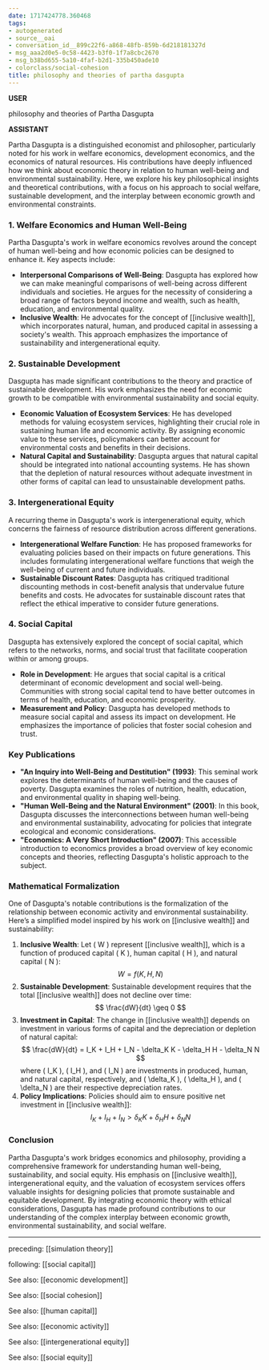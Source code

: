 ```yaml
---
date: 1717424778.360468
tags:
- autogenerated
- source__oai
- conversation_id__899c22f6-a868-48fb-859b-6d218181327d
- msg_aaa2d0e5-0c58-4423-b3f0-1f7a8cbc2670
- msg_b38bd655-5a10-4faf-b2d1-335b450ade10
- colorclass/social-cohesion
title: philosophy and theories of partha dasgupta
---
```


**USER**

philosophy and theories of Partha Dasgupta


**ASSISTANT**

Partha Dasgupta is a distinguished economist and philosopher, particularly noted for his work in welfare economics, development economics, and the economics of natural resources. His contributions have deeply influenced how we think about economic theory in relation to human well-being and environmental sustainability. Here, we explore his key philosophical insights and theoretical contributions, with a focus on his approach to social welfare, sustainable development, and the interplay between economic growth and environmental constraints.

### 1. Welfare Economics and Human Well-Being

Partha Dasgupta's work in welfare economics revolves around the concept of human well-being and how economic policies can be designed to enhance it. Key aspects include:

- **Interpersonal Comparisons of Well-Being**: Dasgupta has explored how we can make meaningful comparisons of well-being across different individuals and societies. He argues for the necessity of considering a broad range of factors beyond income and wealth, such as health, education, and environmental quality.
- **Inclusive Wealth**: He advocates for the concept of [[inclusive wealth]], which incorporates natural, human, and produced capital in assessing a society's wealth. This approach emphasizes the importance of sustainability and intergenerational equity.

### 2. Sustainable Development

Dasgupta has made significant contributions to the theory and practice of sustainable development. His work emphasizes the need for economic growth to be compatible with environmental sustainability and social equity.

- **Economic Valuation of Ecosystem Services**: He has developed methods for valuing ecosystem services, highlighting their crucial role in sustaining human life and economic activity. By assigning economic value to these services, policymakers can better account for environmental costs and benefits in their decisions.
- **Natural Capital and Sustainability**: Dasgupta argues that natural capital should be integrated into national accounting systems. He has shown that the depletion of natural resources without adequate investment in other forms of capital can lead to unsustainable development paths.

### 3. Intergenerational Equity

A recurring theme in Dasgupta's work is intergenerational equity, which concerns the fairness of resource distribution across different generations.

- **Intergenerational Welfare Function**: He has proposed frameworks for evaluating policies based on their impacts on future generations. This includes formulating intergenerational welfare functions that weigh the well-being of current and future individuals.
- **Sustainable Discount Rates**: Dasgupta has critiqued traditional discounting methods in cost-benefit analysis that undervalue future benefits and costs. He advocates for sustainable discount rates that reflect the ethical imperative to consider future generations.

### 4. Social Capital

Dasgupta has extensively explored the concept of social capital, which refers to the networks, norms, and social trust that facilitate cooperation within or among groups.

- **Role in Development**: He argues that social capital is a critical determinant of economic development and social well-being. Communities with strong social capital tend to have better outcomes in terms of health, education, and economic prosperity.
- **Measurement and Policy**: Dasgupta has developed methods to measure social capital and assess its impact on development. He emphasizes the importance of policies that foster social cohesion and trust.

### Key Publications

- **"An Inquiry into Well-Being and Destitution" (1993)**: This seminal work explores the determinants of human well-being and the causes of poverty. Dasgupta examines the roles of nutrition, health, education, and environmental quality in shaping well-being.
- **"Human Well-Being and the Natural Environment" (2001)**: In this book, Dasgupta discusses the interconnections between human well-being and environmental sustainability, advocating for policies that integrate ecological and economic considerations.
- **"Economics: A Very Short Introduction" (2007)**: This accessible introduction to economics provides a broad overview of key economic concepts and theories, reflecting Dasgupta's holistic approach to the subject.

### Mathematical Formalization

One of Dasgupta's notable contributions is the formalization of the relationship between economic activity and environmental sustainability. Here’s a simplified model inspired by his work on [[inclusive wealth]] and sustainability:

1. **Inclusive Wealth**: Let \( W \) represent [[inclusive wealth]], which is a function of produced capital \( K \), human capital \( H \), and natural capital \( N \):
   $$ W = f(K, H, N) $$
2. **Sustainable Development**: Sustainable development requires that the total [[inclusive wealth]] does not decline over time:
   $$ \frac{dW}{dt} \geq 0 $$
3. **Investment in Capital**: The change in [[inclusive wealth]] depends on investment in various forms of capital and the depreciation or depletion of natural capital:
   $$ \frac{dW}{dt} = I_K + I_H + I_N - \delta_K K - \delta_H H - \delta_N N $$
   where \( I_K \), \( I_H \), and \( I_N \) are investments in produced, human, and natural capital, respectively, and \( \delta_K \), \( \delta_H \), and \( \delta_N \) are their respective depreciation rates.
4. **Policy Implications**: Policies should aim to ensure positive net investment in [[inclusive wealth]]:
   $$ I_K + I_H + I_N > \delta_K K + \delta_H H + \delta_N N $$

### Conclusion

Partha Dasgupta's work bridges economics and philosophy, providing a comprehensive framework for understanding human well-being, sustainability, and social equity. His emphasis on [[inclusive wealth]], intergenerational equity, and the valuation of ecosystem services offers valuable insights for designing policies that promote sustainable and equitable development. By integrating economic theory with ethical considerations, Dasgupta has made profound contributions to our understanding of the complex interplay between economic growth, environmental sustainability, and social welfare.


---

preceding: [[simulation theory]]  


following: [[social capital]]

See also: [[economic development]]


See also: [[social cohesion]]


See also: [[human capital]]


See also: [[economic activity]]


See also: [[intergenerational equity]]


See also: [[social equity]]